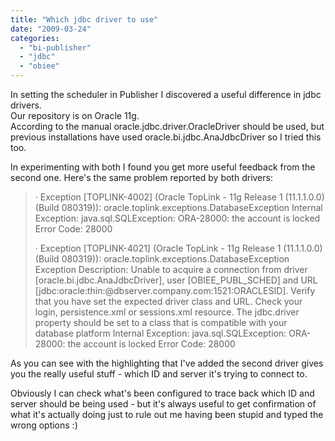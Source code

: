 ```yaml
---
title: "Which jdbc driver to use"
date: "2009-03-24"
categories: 
  - "bi-publisher"
  - "jdbc"
  - "obiee"
---
```


In setting the scheduler in Publisher I discovered a useful difference in jdbc drivers.  
Our repository is on Oracle 11g.  
According to the manual oracle.jdbc.driver.OracleDriver should be used, but previous installations have used oracle.bi.jdbc.AnaJdbcDriver so I tried this too.  
  
In experimenting with both I found you get more useful feedback from the second one. Here's the same problem reported by both drivers:  

> · Exception \[TOPLINK-4002\] (Oracle TopLink - 11g Release 1 (11.1.1.0.0) (Build 080319)): oracle.toplink.exceptions.DatabaseException Internal Exception: java.sql.SQLException: ORA-28000: the account is locked Error Code: 28000  
> 
>   
> 
> · Exception \[TOPLINK-4021\] (Oracle TopLink - 11g Release 1 (11.1.1.0.0) (Build 080319)): oracle.toplink.exceptions.DatabaseException Exception Description: Unable to acquire a connection from driver \[oracle.bi.jdbc.AnaJdbcDriver\], user \[OBIEE\_PUBL\_SCHED\] and URL \[jdbc:oracle:thin:@dbserver.company.com:1521:ORACLESID\]. Verify that you have set the expected driver class and URL. Check your login, persistence.xml or sessions.xml resource. The jdbc.driver property should be set to a class that is compatible with your database platform Internal Exception: java.sql.SQLException: ORA-28000: the account is locked Error Code: 28000

As you can see with the highlighting that I've added the second driver gives you the really useful stuff - which ID and server it's trying to connect to.  
  
Obviously I can check what's been configured to trace back which ID and server should be being used - but it's always useful to get confirmation of what it's actually doing just to rule out me having been stupid and typed the wrong options :)
